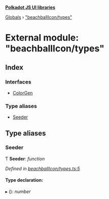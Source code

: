 **[Polkadot JS UI libraries](../README.md)**

[Globals](../globals.md) › [&quot;beachballIcon/types&quot;](_beachballicon_types_.md)

# External module: "beachballIcon/types"

## Index

### Interfaces

* [ColorGen](../interfaces/_beachballicon_types_.colorgen.md)

### Type aliases

* [Seeder](_beachballicon_types_.md#seeder)

## Type aliases

###  Seeder

Ƭ **Seeder**: *function*

*Defined in [beachballIcon/types.ts:5](https://github.com/polkadot-js/ui/blob/6fce4b7/packages/ui-shared/src/beachballIcon/types.ts#L5)*

#### Type declaration:

▸ (): *number*